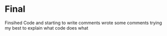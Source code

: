 # Final
Finsihed Code and starting to write comments 
wrote some comments trying my best to explain what code does what
